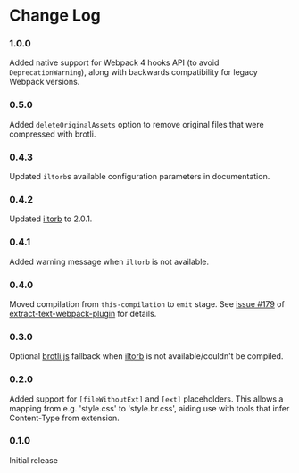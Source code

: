 # Change Log

### 1.0.0
Added native support for Webpack 4 hooks API (to avoid `DeprecationWarning`), along with backwards compatibility for legacy Webpack versions.

### 0.5.0
Added `deleteOriginalAssets` option to remove original files that were compressed with brotli.

### 0.4.3
Updated `iltorb`s  available configuration parameters in documentation.

### 0.4.2
Updated [iltorb](https://github.com/MayhemYDG/iltorb) to 2.0.1.

### 0.4.1
Added warning message when `iltorb` is not available.

### 0.4.0
Moved compilation from `this-compilation` to `emit` stage. See [issue #179](https://github.com/webpack-contrib/extract-text-webpack-plugin/issues/179) of [extract-text-webpack-plugin](https://github.com/webpack-contrib/extract-text-webpack) for details.

### 0.3.0
Optional [brotli.js](https://github.com/devongovett/brotli.js) fallback when [iltorb](https://github.com/MayhemYDG/iltorb) is not available/couldn't be compiled.

### 0.2.0
Added support for `[fileWithoutExt]` and `[ext]` placeholders. This allows a mapping from e.g. 'style.css' to 'style.br.css', aiding use with tools that infer Content-Type from extension.

### 0.1.0
Initial release
